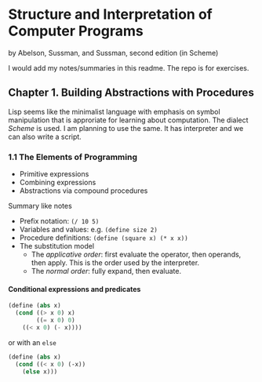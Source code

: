 # Structure and Interpretation of Computer Programs
by Abelson, Sussman, and Sussman, second edition (in Scheme)

I would add my notes/summaries in this readme.  The repo is for exercises.

## Chapter 1. Building Abstractions with Procedures

Lisp seems like the minimalist language with emphasis on symbol
manipulation that is approriate for learning about computation.  The
dialect _Scheme_ is used.  I am planning to use the same.  It has
interpreter and we can also write a script.

### 1.1 The Elements of Programming

 - Primitive expressions
 - Combining expressions
 - Abstractions via compound procedures

Summary like notes

 - Prefix notation: `(/ 10 5)`
 - Variables and values: e.g. `(define size 2)`
 - Procedure definitions: `(define (square x) (* x x))`
 - The substitution model
   - The _applicative order_: first evaluate the operator, then operands, then apply.  This is the order used by the interpreter.
   - The _normal order_: fully expand, then evaluate.
#### Conditional expressions and predicates

```scheme
(define (abs x)
  (cond ((> x 0) x)
        ((= x 0) 0)
	((< x 0) (- x))))
```

or with an `else`

```scheme
(define (abs x)
  (cond ((< x 0) (-x))
  	(else x)))
```

 